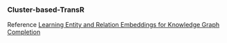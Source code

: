 ### Cluster-based-TransR

Reference [Learning Entity and Relation Embeddings for Knowledge Graph Completion](http://nlp.csai.tsinghua.edu.cn/~lzy/publications/aaai2015_transr.pdf)